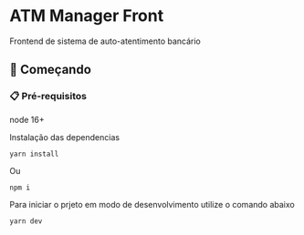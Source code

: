 # ATM Manager Front

Frontend de sistema de auto-atentimento bancário

## 🚀 Começando

### 📋 Pré-requisitos

node 16+

Instalação das dependencias

```
yarn install
```
Ou
```
npm i
```

Para iniciar o prjeto em modo de desenvolvimento utilize o comando abaixo

```
yarn dev
```
